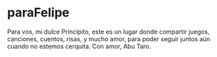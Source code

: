 # paraFelipe
Para vos, mi dulce Principito, este es un lugar donde compartir juegos, canciones, cuentos, risas, y mucho amor, para poder seguir juntos aún cuando no estemos cerquita. 
Con amor,
Abu Taro.
